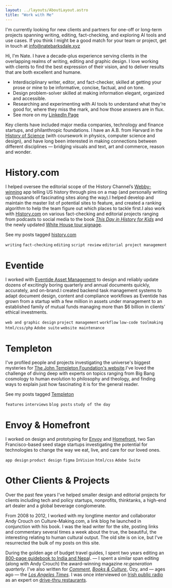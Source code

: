 ```yaml
---
layout: ../layouts/AboutLayout.astro
title: "Work with Me"
---
```


I'm currently looking for new clients and partners for one-off or long-term projects spanning writing, editing, fact-checking, and exploring AI tools and use cases. If you think I might be a good match for your team or project, get in touch at [info@natebarksdale.xyz](mailto:info@natebarksdale.xyz)

Hi, I'm Nate. I have a decade-plus experience serving clients in the overlapping realms of writing, editing and graphic design. I love working with clients to find the best expression of their vision, and to deliver results that are both excellent and humane.

- Interdisciplinary writer, editor, and fact-checker, skilled at getting your prose or mine to be informative, concise, factual, and on tone.
- Design problem-solver skilled at making information elegant, organized and accessible.
- Researching and experimenting with AI tools to understand what they're good for, where they miss the mark, and how those answers are in flux.
- See more on my [LinkedIn Page](https://www.linkedin.com/in/nate-barksdale-57674a31/)

Key clients have included major media companies, technology and finance startups, and philanthropic foundations. I have an A.B. from Harvard in the [History of Science](https://histsci.fas.harvard.edu/) (with coursework in physics, computer science and design), and have long been interested in making connections between different disciplines — bridging visuals and text, art and commerce, reason and wonder.

# History.com

I helped oversee the editorial scope of the History Channel’s [Webby-winning](https://winners.webbyawards.com/2015/apps-dapps-and-software/handheld-devices/travel-handheld-devices/159568/history-here) app telling US history through pins on a map (and personally writing up thousands of fascinating sites along the way).I helped develop and maintain the master list of potential sites to feature, and created a ranking algorithm to help the team figure out which places to tackle first.I also work with [History.com](https://www.history.com/) on various fact-checking and editorial projects ranging from podcasts to social media to the book [_This Day in History for Kids_](https://www.publishersweekly.com/pw/by-topic/childrens/childrens-book-news/article/94885-hearst-home-kids-releases-the-history-channel-s-debut-children-s-book.html) and the newly updated [White House tour signage](https://bidenwhitehouse.archives.gov/briefing-room/statements-releases/2024/10/21/first-lady-jill-biden-unveils-enhanced-and-expanded-white-house-tour/).

See my posts tagged [history.com](/tags/historycom/)

`writing` `fact-checking` `editing` `script review` `editorial project management`

# Eventide

I worked with [Eventide Asset Management](https://www.eventideinvestments.com/) to design and reliably update dozens of excitingly boring quarterly and annual documents quickly, accurately, and on-brand.I created backend task management systems to adapt document design, content and compliance workflows as Eventide has grown from a startup with a few million in assets under management to an established family of mutual funds managing more than $6 billion in clients’ ethical investments.

`web and graphic design` `project management` `workflow` `low-code toolmaking` `html/css/php` `Adobe suite` `website maintenance`

# Templeton

I've profiled people and projects investigating the universe's biggest mysteries for [The John Templeton Foundation's website](https://www.templeton.org/about-our-authors).I've loved the challenge of diving deep with experts on topics ranging from Big Bang cosmology to human evolution to philosophy and theology, and finding ways to explain just how fascinating it is for the general reader.

See my posts tagged [Templeton](/tags/templeton/)

`features` `interviews` `blog posts` `study of the day`

# Envoy & Homefront

I worked on design and prototyping for [Envoy](https://www.crunchbase.com/organization/envoy-4) and [Homefront](https://www.crunchbase.com/organization/homefront-c3b1), two San Francisco-based seed stage startups investigating the potential for technologies to change the way we eat, live, and care for our loved ones.

`app design` `product design` `figma` `InVision` `html/css` `Adobe Suite`

# Other Clients & Projects

Over the past few years I've helped smaller design and editorial projects for clients including tech and policy startups, nonprofits, thinktanks, a high-end art dealer and a global beverage conglomerate.

From 2008 to 2012, I worked with my longtime mentor and collaborator Andy Crouch on Culture-Making.com, a link blog he launched in conjunction with his book. I was the lead writer for the site, posting links and commentary several times a week about the true, the beautiful, the interesting relating to human cultural output. The old site is on ice, but I've resurrected the bulk of my posts on this site.

During the golden age of budget travel guides, I spent two years editing an [800-page guidebook to India and Nepa](https://archive.org/details/letsgoindianepal0000bark)l. — I spent a similar span editing (along with Andy Crouch) the award-winning magazine _re:generation quarterly_. I've also written for _[Comment](https://comment.org/contributors/nate-barksdale/)_, _[Books & Culture](https://www.booksandculture.com/articles/2013/sepoct/cell-phone-gospel.html)_, Ozy, and — ages ago — the _[Los Angeles Times](https://www.latimes.com/archives/la-xpm-1992-02-27-vw-4397-story.html)_. I was once interviewed on [Irish public radio](https://www.rte.ie/) as an expert on [drive-thru restaurants](https://www.history.com/news/drive-thru-dining-history-in-n-out-burger).
